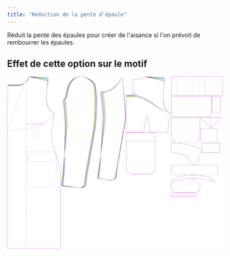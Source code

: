 ```yaml
---
title: "Réduction de la pente d'épaule"
---
```


Réduit la pente des épaules pour créer de l'aisance si l'on prévoit de rembourrer les épaules.

## Effet de cette option sur le motif

![Cette image montre l'effet de cette option en superposant plusieurs variantes qui ont une valeur différente pour cette option](carlton_shoulderslopereduction_sample.svg "Effet de cette option sur le modèle")
